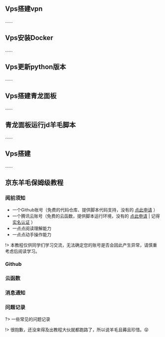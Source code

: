 ## Vps搭建vpn
......
## Vps安装Docker
......
## Vps更新python版本
......
## Vps搭建青龙面板
......
## 青龙面板运行jd羊毛脚本
......
## Vps搭建
......
## 京东羊毛保姆级教程
### 阅前须知
 * 一个Github账号（免费的代码仓库、提供脚本代码支持，没有的 [点此申请](https://github.com/ ':target=_black 跳转Github.com') ）
 * 一个腾讯云账号（免费的云函数，提供脚本运行环境，没有的 [点此申请](https://cloud.tencent.com/ ':target=_black 跳转腾讯云') | 记得 [实名认证](https://cloud.tencent.com/ ':target=_black 跳转腾讯云') ）
 * 一点点阅读理解能力
 * 一点点动手操作能力

!> 本教程仅供同学们学习交流，无法确定您的账号是否会因此产生异常，请慎重考虑后阅读学习。

### Github
### 云函数
### 消息通知
### 问题记录

?> 一些常见的问题记录

!> 很抱歉，还没来得及出教程大伙就都跑路了，所以说羊毛且薅且珍惜。😝


